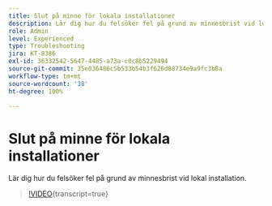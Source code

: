 ```yaml
---
title: Slut på minne för lokala installationer
description: Lär dig hur du felsöker fel på grund av minnesbrist vid lokal installation.
role: Admin
level: Experienced
type: Troubleshooting
jira: KT-8386
exl-id: 36332542-5647-4485-a73a-c0c8b5229494
source-git-commit: 35e036486c5b533b54b3f626d88734e9a9fc3b8a
workflow-type: tm+mt
source-wordcount: '38'
ht-degree: 100%

---
```


# Slut på minne för lokala installationer

Lär dig hur du felsöker fel på grund av minnesbrist vid lokal installation.

>[!VIDEO](https://video.tv.adobe.com/v/335891?quality=12&learn=on){transcript=true}
